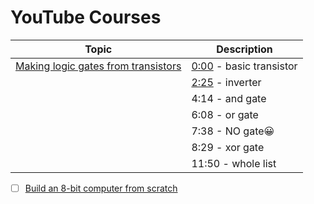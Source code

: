 # YouTube Courses

| Topic | Description |
|-|-|
| [Making logic gates from transistors](https://www.youtube.com/watch?v=sTu3LwpF6XI) | [0:00](https://www.youtube.com/watch?v=sTu3LwpF6XI) - basic transistor |
| | [2:25](https://www.youtube.com/watch?v=sTu3LwpF6XI&145s) - inverter |
| | 4:14 - and gate |
| | 6:08 - or gate |
| | 7:38 - NO gate😀 |
| | 8:29 - xor gate |
| | 11:50 - whole list |



- [ ] [Build an 8-bit computer from scratch](https://eater.net/8bit)

